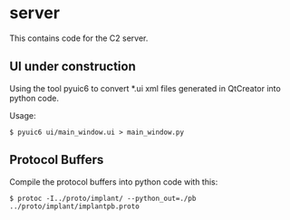 # server

This contains code for the C2 server.

## UI under construction

Using the tool pyuic6 to convert *.ui xml files generated in QtCreator into python code.

Usage:
```angular2html
$ pyuic6 ui/main_window.ui > main_window.py
```


## Protocol Buffers
Compile the protocol buffers into python code with this:
```
$ protoc -I../proto/implant/ --python_out=./pb ../proto/implant/implantpb.proto
```
